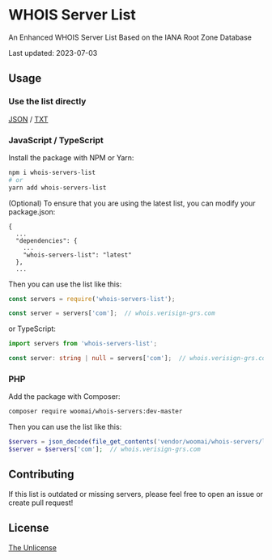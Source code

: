 # WHOIS Server List

An Enhanced WHOIS Server List Based on the IANA Root Zone Database

<!-- UPDATE_DATE_START -->
Last updated: 2023-07-03
<!-- UPDATE_DATE_END -->

## Usage

### Use the list directly

[JSON](list.json) / [TXT](list.txt)

### JavaScript / TypeScript

Install the package with NPM or Yarn:

```sh
npm i whois-servers-list
# or
yarn add whois-servers-list
```

(Optional) To ensure that you are using the latest list, you can modify your package.json:

```
{
  ...
  "dependencies": {
    ...
    "whois-servers-list": "latest"
  },
  ...
```

Then you can use the list like this:

```javascript
const servers = require('whois-servers-list');

const server = servers['com'];  // whois.verisign-grs.com
```

or TypeScript:

```typescript
import servers from 'whois-servers-list';

const server: string | null = servers['com'];  // whois.verisign-grs.com
```

### PHP

Add the package with Composer:

```sh
composer require woomai/whois-servers:dev-master
```

Then you can use the list like this:

```php
$servers = json_decode(file_get_contents('vendor/woomai/whois-servers/list.json'), true);
$server = $servers['com'];  // whois.verisign-grs.com
```

## Contributing

If this list is outdated or missing servers, please feel free to open an issue or create pull request!

## License

[The Unlicense](./LICENSE)
